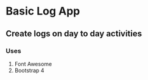 # Basic Log App


## Create logs on day to day activities

### Uses

1. Font Awesome
2. Bootstrap 4
